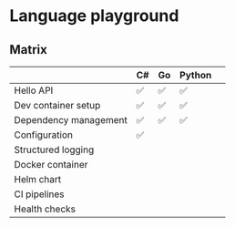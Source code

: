 # Language playground



## Matrix


|                       | C# | Go | Python |   |
|-----------------------|----|----|--------|---|
| Hello API             | ✅ | ✅ | ✅   |   |
| Dev container setup   | ✅ | ✅ | ✅   |   |
| Dependency management | ✅ | ✅ | ✅   |   |
| Configuration         | ✅ |    |        |   |
| Structured logging    |    |    |        |   |
| Docker container      |    |    |        |   |
| Helm chart            |    |    |        |   |
| CI pipelines          |    |    |        |   |
| Health checks         |    |    |        |   |
